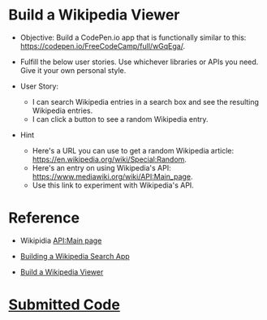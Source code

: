 # Build a Wikipedia Viewer

- Objective: Build a CodePen.io app that is functionally similar to this: https://codepen.io/FreeCodeCamp/full/wGqEga/.

- Fulfill the below user stories. Use whichever libraries or APIs you need. Give it your own personal style.

- User Story: 
  - I can search Wikipedia entries in a search box and see the resulting Wikipedia entries.
  - I can click a button to see a random Wikipedia entry.

- Hint 
  - Here's a URL you can use to get a random Wikipedia article: https://en.wikipedia.org/wiki/Special:Random.
  - Here's an entry on using Wikipedia's API: https://www.mediawiki.org/wiki/API:Main_page.
  - Use this link to experiment with Wikipedia's API.

# Reference
- Wikipidia [API:Main page](https://www.mediawiki.org/wiki/API:Main_page)

- [Building a Wikipedia Search App](https://medium.freecodecamp.com/building-a-wikipedia-search-engine-project-4d84de3841d2#.pnmjfpk4e)

- [Build a Wikipedia Viewer](https://www.youtube.com/watch?v=PFrzq01h4m0)

# [Submitted Code](http://codepen.io/ApplefaceLisa/pen/xqdbdQ)

